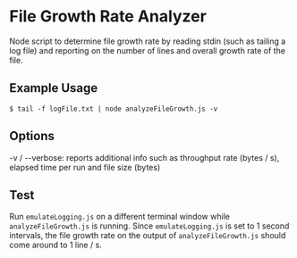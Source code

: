 # File Growth Rate Analyzer
Node script to determine file growth rate by reading stdin (such as tailing a log file) and reporting on the number of lines and overall growth rate of the file.

## Example Usage
```
$ tail -f logFile.txt | node analyzeFileGrowth.js -v
```

## Options
-v / --verbose: reports additional info such as throughput rate (bytes / s), elapsed time per run  and file size (bytes)

## Test
Run `emulateLogging.js` on a different terminal window while `analyzeFileGrowth.js` is running. Since `emulateLogging.js` is set to 1 second intervals, the file growth rate on the output of `analyzeFileGrowth.js` should come around to 1 line / s.
